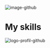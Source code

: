![image-github](https://user-images.githubusercontent.com/79690181/142301065-6f845406-c125-4f10-9714-1971fd760daa.png)


# My skills

![logo-profil-github](https://user-images.githubusercontent.com/79690181/142406791-d55d3538-de63-4191-9d6f-465a994be51e.png)


